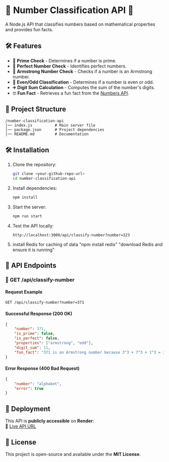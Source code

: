 # 📌 Number Classification API 🚀  
A Node.js API that classifies numbers based on mathematical properties and provides fun facts.

## 🛠 Features
- 🔢 **Prime Check** - Determines if a number is prime.
- 💯 **Perfect Number Check** - Identifies perfect numbers.
- 🎯 **Armstrong Number Check** - Checks if a number is an Armstrong number.
- 🔄 **Even/Odd Classification** - Determines if a number is even or odd.
- ➕ **Digit Sum Calculation** - Computes the sum of the number's digits.
- 🤓 **Fun Fact** - Retrieves a fun fact from the [Numbers API](http://numbersapi.com/).

## 📂 Project Structure
```
/number-classification-api
│── index.js          # Main server file
│── package.json      # Project dependencies
│── README.md         # Documentation
```

## 🛠 Installation
1. Clone the repository:
   ```sh
   git clone <your-github-repo-url>
   cd number-classification-api
   ```

2. Install dependencies:
   ```sh
   npm install
   ```

3. Start the server:
   ```sh
   npm run start 
   ```

4. Test the API locally:
   ```
   http://localhost:3000/api/classify-number?number=323
   ```
5. install Redis for caching of data
   "npm install redis"
   "download Redis and ensure it is running"

## 📡 API Endpoints
### 🔹 GET /api/classify-number
#### Request Example
```
GET /api/classify-number?number=371
```

#### Successful Response (200 OK)
```json
{
    "number": 371,
    "is_prime": false,
    "is_perfect": false,
    "properties": ["armstrong", "odd"],
    "digit_sum": 11,
    "fun_fact": "371 is an Armstrong number because 3^3 + 7^3 + 1^3 = 371"
}
```

#### Error Response (400 Bad Request)
```json
{
    "number": "alphabet",
    "error": true
}
```

## 🚀 Deployment
This API is **publicly accessible** on **Render**:  
🔗 [Live API URL](https://your-api.onrender.com)  

## 📝 License
This project is open-source and available under the **MIT License**.

